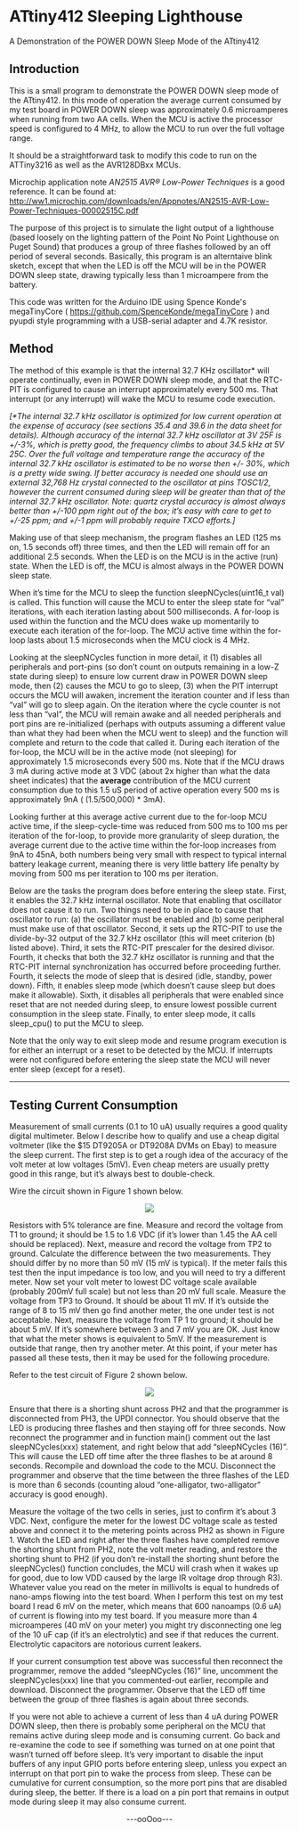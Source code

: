 # ATtiny412 Sleeping Lighthouse
A Demonstration of the POWER DOWN Sleep Mode of the ATtiny412

## Introduction

This is a small program to demonstrate the POWER DOWN sleep mode of the ATtiny412.  In this mode of operation the average current consumed by my test board in POWER DOWN sleep was approximately 0.6 microamperes when running from two AA cells.  When the MCU is active the processor speed is configured to 4 MHz, to allow the MCU to run over the full voltage range.

It should be a straightforward task to modify this code to run on the ATTiny3216 as well as the AVR128DBxx MCUs.

Microchip application note *AN2515 AVR® Low-Power Techniques* is a good reference.  It can be found at:  http://ww1.microchip.com/downloads/en/Appnotes/AN2515-AVR-Low-Power-Techniques-00002515C.pdf

The purpose of this project is to simulate the light output of a lighthouse (based loosely on the lighting pattern of the Point No Point Lighthouse on Puget Sound) that produces a group of three flashes followed by an off period of several seconds.  Basically, this program is an alterntaive blink sketch, except that when the LED is off the MCU will be in the POWER DOWN sleep state, drawing typically less than 1 microampere from the battery.

This code was written for the Arduino IDE using Spence Konde's megaTinyCore ( https://github.com/SpenceKonde/megaTinyCore ) and pyupdi style programming with a USB-serial adapter and 4.7K resistor.

## Method

The method of this example is that the internal 32.7 KHz oscillator* will operate continually, even in POWER DOWN sleep mode, and that the RTC-PIT is configured to cause an interrupt approximately every 500 ms.  That interrupt (or any interrupt) will wake the MCU to resume code execution.  

_[*The internal 32.7 kHz oscillator is optimized for low current operation at the expense of accuracy (see sections 35.4 and 39.6 in the data sheet for details). Although accuracy of the internal 32.7 kHz oscillator at 3V 25F is +/-3%, which is pretty good, the frequency climbs to about 34.5 kHz at 5V 25C. Over the full voltage and temperature range the accuracy of the internal 32.7 kHz oscillator is estimated to be no worse then +/- 30%, which is a pretty wide swing.  If better accuracy is needed one should use an external 32,768 Hz crystal connected to the oscillator at pins TOSC1/2, however the current consumed during sleep will be greater than that of the internal 32.7 kHz oscillator.  Note: quartz crystal accuracy is almost always better than +/-100 ppm right out of the box; it’s easy with care to get to +/-25 ppm; and +/-1 ppm will probably require TXCO efforts.]_

Making use of that sleep mechanism, the program flashes an LED (125 ms on, 1.5 seconds off) three times, and then the LED will remain off for an additional 2.5 seconds.  When the LED is on the MCU is in the active (run) state.  When the LED is off, the MCU is almost always in the POWER DOWN sleep state.

When it’s time for the MCU to sleep the function sleepNCycles(uint16_t val) is called.  This function will cause the MCU to enter the sleep state for “val” iterations, with each iteration lasting about 500 milliseconds.  A for-loop is used within the function and the MCU does wake up momentarily to execute each iteration of the for-loop.  The MCU active time within the for-loop lasts about 1.5 microseconds when the MCU clock is 4 MHz.

Looking at the sleepNCycles function in more detail, it (1) disables all peripherals and port-pins (so don’t count on outputs remaining in a low-Z state during sleep) to ensure low current draw in POWER DOWN sleep mode, then (2) causes the MCU to go to sleep, (3) when the PIT interrupt occurs the MCU will awaken, increment the iteration counter and if less than “val” will go to sleep again.  On the iteration where the cycle counter is not less than “val”, the MCU will remain awake and all needed peripherals and port pins are re-initialized (perhaps with outputs assuming a different value than what they had been when the MCU went to sleep) and the function will complete and return to the code that called it.  During each iteration of the for-loop, the MCU will be in the active mode (not sleeping) for approximately 1.5 microseconds every 500 ms.  Note that if the MCU draws 3 mA during active mode at 3 VDC (about 2x higher than what the data sheet indicates) that the **average** contribution of the MCU current consumption due to this 1.5 uS period of active operation every 500 ms is approximately 9nA ( (1.5/500,000) * 3mA).

Looking further at this average active current due to the for-loop MCU active time, if the sleep-cycle-time was reduced from 500 ms to 100 ms per iteration of the for-loop, to provide more granularity of sleep duration, the average current due to the active time within the for-loop increases from 9nA to 45nA, both numbers being very small with respect to typical internal battery leakage current, meaning there is very little battery life penalty by moving from 500 ms per iteration to 100 ms per iteration.

Below are the tasks the program does before entering the sleep state.  First, it enables the 32.7 kHz internal oscillator.  Note that enabling that oscillator does not cause it to run.  Two things need to be in place to cause that oscillator to run: (a) the oscillator must be enabled and (b) some peripheral must make use of that oscillator. Second, it sets up the RTC-PIT to use the divide-by-32 output of the 32.7 kHz oscillator (this will meet criterion (b) listed above).  Third, it sets the RTC-PIT prescaler for the desired divisor.  Fourth, it checks that both the 32.7 kHz oscillator is running and that the RTC-PIT internal synchronization has occurred before proceeding further.  Fourth, it selects the mode of sleep that is desired (idle, standby, power down).  Fifth, it enables sleep mode (which doesn’t cause sleep but does make it allowable).  Sixth, it disables all peripherals that were enabled since reset that are not needed during sleep, to ensure lowest possible current consumption in the sleep state.  Finally, to enter sleep mode, it calls sleep_cpu() to put the MCU to sleep.

Note that the only way to exit sleep mode and resume program execution is for either an interrupt or a reset to be detected by the MCU.  If interrupts were not configured before entering the sleep state the MCU will never enter sleep (except for a reset).

-------------

## Testing Current Consumption

Measurement of small currents (0.1 to 10 uA) usually requires a good quality digital multimeter.  Below I describe how to qualify and use a cheap digital voltmeter (like the $15 DT9205A or DT9208A DVMs on Ebay) to measure the sleep current.  The first step is to get a rough idea of the accuracy of the volt meter at low voltages (5mV).  Even cheap meters are usually pretty good in this range, but it’s always best to double-check.

Wire the circuit shown in Figure 1 shown below.

<p align="center">
  <img src="https://user-images.githubusercontent.com/73540066/111998413-5a802b80-8af2-11eb-9ffd-bbe304714b73.png" />
</p>




  
Resistors with 5% tolerance are fine.  Measure and record the voltage from T1 to ground; it should be 1.5 to 1.6 VDC (if it’s lower than 1.45 the AA cell should be replaced).  Next, measure and record the voltage from TP2 to ground. Calculate the difference between the two measurements.  They should differ by no more than 50 mV (15 mV is typical).  If the meter fails this test then the input impedance is too low, and you will need to try a different meter.  Now set your volt meter to lowest DC voltage scale available (probably 200mV full scale) but not less than 20 mV full scale.  Measure the voltage from TP3 to Ground.  It should be about 11 mV.  If it’s outside the range of 8 to 15 mV then go find another meter, the one under test is not acceptable.  Next, measure the voltage from TP 1 to ground; it should be about 5 mV.  If it’s somewhere between 3 and 7 mV you are OK.  Just know that what the meter shows is equivalent to 5mV.  If the measurement is outside that range, then try another meter.
At this point, if your meter has passed all these tests, then it may be used for the following procedure.


Refer to the test circuit of Figure 2 shown below.

<p align="center">
  <img src="https://user-images.githubusercontent.com/73540066/111998431-5d7b1c00-8af2-11eb-8681-149d80f9314a.png" />
</p>

Ensure that there is a shorting shunt across PH2 and that the programmer is disconnected from PH3, the UPDI connector.  You should observe that the LED is producing three flashes and then staying off for three seconds.  Now reconnect the programmer and in function main() comment out the last sleepNCycles(xxx) statement, and right below that add “sleepNCycles (16)”.  This will cause the LED off time after the three flashes to be at around 8 seconds.  Recompile and download the code to the MCU.  Disconnect the programmer and observe that the time between the three flashes of the LED is more than 6 seconds (counting aloud “one-alligator, two-alligator” accuracy is good enough).  

Measure the voltage of the two cells in series, just to confirm it’s about 3 VDC.  Next, configure the meter for the lowest DC voltage scale as tested above and connect it to the metering points across PH2 as shown in Figure 1.  Watch the LED and right after the three flashes have completed remove the shorting shunt from PH2, note the volt meter reading, and restore the shorting shunt to PH2 (if you don’t re-install the shorting shunt before the sleepNCycles() function concludes, the MCU will crash when it wakes up for good, due to low VDD caused by the large IR voltage drop through R3).  Whatever value you read on the meter in millivolts is equal to hundreds of nano-amps flowing into the test board.  When I perform this test on my test board I read 6 mV on the meter, which means that 600 nanoamps (0.6 uA) of current is flowing into my test board.  If you measure more than 4 microamperes (40 mV on your meter) you might try disconnecting one leg of the 10 uF cap (if it’s an electrolytic) and see if that reduces the current.  Electrolytic capacitors are notorious current leakers.

If your current consumption test above was successful then reconnect the programmer, remove the added “sleepNCycles (16)” line, uncomment the sleepNCycles(xxx) line that you commented-out earlier, recompile and download. Disconnect the programmer.  Observe that the LED off time between the group of three flashes is again about three seconds.

If you were not able to achieve a current of less than 4 uA during POWER DOWN sleep, then there is probably some peripheral on the MCU that remains active during sleep mode and is consuming current.  Go back and re-examine the code to see if something was turned on at one point that wasn’t turned off before sleep.  It’s very important to disable the input buffers of any input GPIO ports before entering sleep, unless you expect an interrupt on that port pin to wake the process from sleep.  These can be cumulative for current consumption, so the more port pins that are disabled during sleep, the better.  If there is a load on a pin port that remains in output mode during sleep it may also consume current.

<p align="center">
---ooOoo---
</p>





